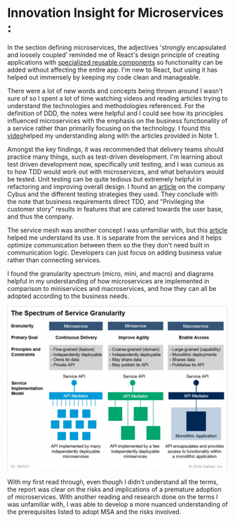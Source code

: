 
# Innovation Insight for Microservices :

In the section defining microservices, the adjectives 'strongly encapsulated and loosely coupled' reminded me of React's design principle of creating applications with [specialized reusable components](https://reactjs.org/docs/design-principles.html)  so functionality can be added without affecting the entire app. I'm new to React, but using it has helped out immensely by keeping my code clean and manageable. 

There were a lot of new words and concepts being thrown around I wasn't sure of so I spent a lot of time watching videos and reading articles trying to understand the technologies and methodologies referenced. For the definition of DDD, the notes were helpful and I could see how its principles influenced microservices with the emphasis on the business functionality of a service rather than primarily focusing on the technology. I found this [video](https://www.youtube.com/watch?v=NNFJREcalc0&ab_channel=AlphaCode)helped my understanding along with the articles provided in Note 1. 

Amongst the key findings, it was recommended that delivery teams should practice many things, such as test-driven development. I'm learning about test driven development now, specifically unit testing, and I was curious as to how TDD would work out with microservices, and what behaviors would be tested. Unit testing can be quite tedious but extremely helpful in refactoring and improving overall design. I found an [article](https://nordicapis.com/using-test-driven-development-for-microservices/) on the company Cybus and the different testing strategies they used. They conclude with the note that business requirements direct TDD, and "Privileging the customer story" results in features that are catered towards the user base, and thus the company. 

The service mesh was another concept I was unfamiliar with, but this [article](https://www.redhat.com/en/topics/microservices/what-is-a-service-mesh) helped me understand its use. It is separate from the services and it helps optimize communication between them so the they don't need built in communication logic. Developers can just focus on adding business value rather than connecting services. 

I found the granularity spectrum (micro, mini, and macro) and diagrams helpful in my understanding of how microservices are implemented in comparison to miniservices and macroservices, and how they can all be adopted according to the business needs. 

![](https://github.com/ccho-0508/CIS_4360/blob/master/A1_Blog/Granularity%20Spectrum.png)

With my first read through, even though I didn't understand all the terms, the report was clear on the risks and implications of a premature adoption of microservices. With another reading and research done on the terms I was unfamiliar with, I was able to develop a more nuanced understanding of the prerequisites listed to adopt MSA and the risks involved. 
